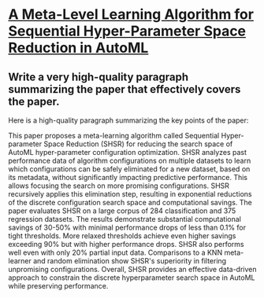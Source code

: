 # [A Meta-Level Learning Algorithm for Sequential Hyper-Parameter Space   Reduction in AutoML](https://arxiv.org/abs/2312.06305)

## Write a very high-quality paragraph summarizing the paper that effectively covers the paper.

 Here is a high-quality paragraph summarizing the key points of the paper:

This paper proposes a meta-learning algorithm called Sequential Hyper-parameter Space Reduction (SHSR) for reducing the search space of AutoML hyper-parameter configuration optimization. SHSR analyzes past performance data of algorithm configurations on multiple datasets to learn which configurations can be safely eliminated for a new dataset, based on its metadata, without significantly impacting predictive performance. This allows focusing the search on more promising configurations. SHSR recursively applies this elimination step, resulting in exponential reductions of the discrete configuration search space and computational savings. The paper evaluates SHSR on a large corpus of 284 classification and 375 regression datasets. The results demonstrate substantial computational savings of 30-50% with minimal performance drops of less than 0.1% for tight thresholds. More relaxed thresholds achieve even higher savings exceeding 90% but with higher performance drops. SHSR also performs well even with only 20% partial input data. Comparisons to a KNN meta-learner and random elimination show SHSR's superiority in filtering unpromising configurations. Overall, SHSR provides an effective data-driven approach to constrain the discrete hyperparameter search space in AutoML while preserving performance.
